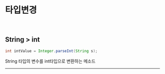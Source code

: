 # 타입변경

</br>

## String > int

```java
int intValue = Integer.parseInt(String s);
```

String 타입의 변수를 int타입으로 변환하는 메소드
</br>

----
